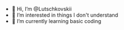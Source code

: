 - 👋 Hi, I’m @Lutschkovskii
- 👀 I’m interested in things I don't understand
- 🌱 I’m currently learning basic coding

<!---
Lutschkovskii/Lutschkovskii is a ✨ special ✨ repository because its `README.md` (this file) appears on your GitHub profile.
You can click the Preview link to take a look at your changes.
--->
